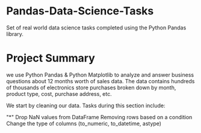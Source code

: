 # Pandas-Data-Science-Tasks
Set of real world data science tasks completed using the Python Pandas library.

# Project Summary
we use Python Pandas & Python Matplotlib to analyze and answer business questions about 12 months worth of sales data. The data contains hundreds of thousands of electronics store purchases broken down by month, product type, cost, purchase address, etc.

We start by cleaning our data. Tasks during this section include:

"*" Drop NaN values from DataFrame
Removing rows based on a condition
Change the type of columns (to_numeric, to_datetime, astype)
